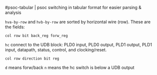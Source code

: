 #psoc-tabular | psoc switching in tabular format for easier parsing & analysis

`hva-by-row` and `hvb-by-row` are sorted by horizontal wire (row). These are the fields:

    col row bit back_reg forw_reg

`hc` connect to the UDB block: PLD0 input, PLD0 output, PLD1 output, PLD1 input, datapath, status, control, and clocking/reset.

    col row direction bit reg

`d` means forw/back
`n` means the hc switch is below a UDB output
